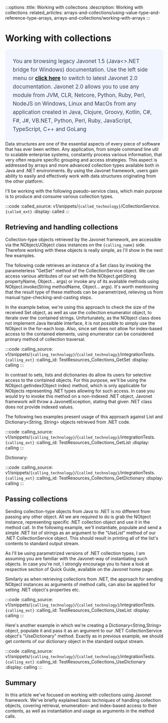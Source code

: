 :::options
:title: Working with collections
:description: Working with collections
:related_articles: arrays-and-collections/using-value-type-and-reference-type-arrays, arrays-and-collections/working-with-arrays
:::
  
# Working with collections  
<div style="padding: 24px; background: #F0F5FF; border-radius: 8px; flex-direction: column; justify-content: flex-start; align-items: flex-start; gap: 10px; display: flex">
  <div style="justify-content: flex-start; align-items: center; gap: 24px; display: inline-flex">
    <div style="color: #353D5A; font-size: 17px; font-weight: 400; line-height: 27px; letter-spacing: 0.03px; word-wrap: break-word">
You are browsing legacy Javonet 1.5 (Java<>.NET bridge for Windows) documentation. Use the left side menu or <a style="font-weight: bold; text-decoration: underline;" href="/guides/v2/`{calling_technology}`/`{called_technology}`/arrays-and-collections/arrays">click here</a> to switch to latest Javonet 2.0 documentation. Javonet 2.0 allows you to use any module from
JVM, CLR, Netcore, Python, Ruby, Perl, NodeJS on Windows, Linux and MacOs
from any application created in Java, Clojure, Groovy, Kotlin, C#, F#, J#, VB.NET, Python, Perl, Ruby, JavaScript, TypeScript, C++ and GoLang
    </div>
  </div>
</div>
Data structures are one of the essential aspects of every piece of software that has ever been written. Any
application, from simple command line util to scalable enterprise systems, constantly process various
information, that very often require specific grouping and access strategies. This aspect is addressed by
arrays and more advanced collection types available both in Java and .NET environments. By using the
Javonet framework, users gain ability to easily and effectively work with data structures originating
from the other platform.  
 
I'll be working with the following pseudo-service class, which main purpose is to produce and consume various collection types.

:::code 
:called_source: v1/snippets/`{called_technology}`/CollectionService.`{called_ext}`
:display: called
:::
  
## Retrieving and handling collections  
  
Collection-type objects retrieved by the Javonet framework, are accessible via the NObject/JObject class instances on the `{calling_name}` side. Therefore working with these objects is really simple, as I'll show in the next few examples.  
  
The following code retrieves an instance of a Set<String> class by invoking the parameterless "GetSet"
method of the CollectionService object. We can access various attributes of our set with the
NObject.get(String propertyName, Object… args) or invoke any of its available methods using
NObject.invoke(String methodName, Object… args). It's worth mentioning that the result type of
these methods can be parametrized, relieving us from manual type-checking-and-casting steps.  
  
In the example below, we're using this approach to check the size of the received Set<String> object, as well as use the collection enumerator object, to iterate over the contained strings. Unfortunately, as the NObject class does not implement Java Iterable interface, it is not possible to simply use the NObject in the for-each loop. Also, since set does not allow for index-based access to the contained elements, using enumerator can be considered primary method of collection traversal.  
  
:::code 
:calling_source: v1/snippets/`{calling_technology}`/`{called_technology}`/integrationTests.`{calling_ext}`
:calling_id: TestResources_Collections_GetSet
:display: calling
:::
  
In contrast to sets, lists and dictionaries do allow its users for selective access to the contained objects. For this purpose, we'll be using the NObject.getIndex(Object index) method, which is only applicable for
NObjects representing .NET types allowing for such access. In case you would try to invoke this method
on a non-indexed .NET object, Javonet framework will throw a JavonetException, stating that given .NET
class does not provide indexed values.  
  
The following two examples present usage of this approach against List<String> and Dictionary<String, String> objects retrieved from .NET code.  
  
:::code 
:calling_source: v1/snippets/`{calling_technology}`/`{called_technology}`/integrationTests.`{calling_ext}`
:calling_id: TestResources_Collections_GetList
:display: calling
:::

Dictionary:  
  
:::code 
:calling_source: v1/snippets/`{calling_technology}`/`{called_technology}`/integrationTests.`{calling_ext}`
:calling_id: TestResources_Collections_GetDictionary
:display: calling
:::


## Passing collections  
  
Sending collection-type objects from Java to .NET is no different from passing any other object. All we are required to do is grab the NObject instance, representing specific .NET collection object and use it in the method call. In the following example, we'll instantiate, populate and send a simple .NET list of strings as an argument to the "UseList" method of our .NET CollectionService object. This should result in printing all of the list's contents to standard output stream.  
  
As I'll be using parametrized versions of .NET collection types, I am assuming you are familiar with the Javonet-way of instantiating such objects. In case you're not, I strongly encourage you to have a look at respective section of Quick Guide, available on the Javonet home page.  
  
Similarly as when retrieving collections from .NET, the approach for sending NObject instances as arguments of method calls, can also be applied for setting .NET object's properties etc.  
  
:::code 
:calling_source: v1/snippets/`{calling_technology}`/`{called_technology}`/integrationTests.`{calling_ext}`
:calling_id: TestResources_Collections_UseList
:display: calling
:::

Here's another example in which we're creating a Dictionary<String,String> object, populate it and
pass it as an argument to our .NET CollectionService object's "UseDictionary" method. Exactly as in
previous example, we should get contents of our dictionary object in the standard output stream.

:::code 
:calling_source: v1/snippets/`{calling_technology}`/`{called_technology}`/integrationTests.`{calling_ext}`
:calling_id: TestResources_Collections_UseDictionary
:display: calling
:::


## Summary  
  
In this article we've focused on working with collections using Javonet framework. We've briefly explained basic techniques of handling collection objects, covering retrieval, enumeration- and index-based access to their contents, as well as instantiation and usage as arguments in the method calls.
  
